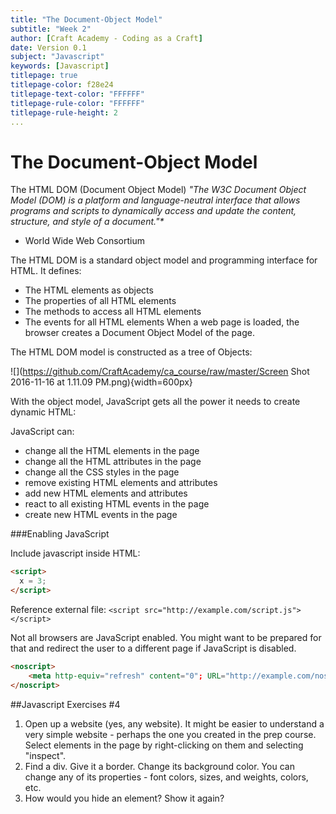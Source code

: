 ```yaml
---
title: "The Document-Object Model"
subtitle: "Week 2"
author: [Craft Academy - Coding as a Craft]
date: Version 0.1
subject: "Javascript"
keywords: [Javascript]
titlepage: true
titlepage-color: f28e24
titlepage-text-color: "FFFFFF"
titlepage-rule-color: "FFFFFF"
titlepage-rule-height: 2
... 
```


# The Document-Object Model

The HTML DOM (Document Object Model)
_*"The W3C* Document Object Model (DOM) is a platform and language-neutral interface that allows programs and scripts to dynamically access and update the content, structure, and style of a document."*_

* World Wide Web Consortium

The HTML DOM is a standard object model and programming interface for HTML. It defines:

- The HTML elements as objects
- The properties of all HTML elements
- The methods to access all HTML elements
- The events for all HTML elements
When a web page is loaded, the browser creates a Document Object Model of the page.

The HTML DOM model is constructed as a tree of Objects:


![](https://github.com/CraftAcademy/ca_course/raw/master/Screen Shot 2016-11-16 at 1.11.09 PM.png){width=600px}




With the object model, JavaScript gets all the power it needs to create dynamic HTML:

JavaScript can:

- change all the HTML elements in the page
- change all the HTML attributes in the page
- change all the CSS styles in the page
- remove existing HTML elements and attributes
- add new HTML elements and attributes
- react to all existing HTML events in the page
- create new HTML events in the page

###Enabling JavaScript

Include javascript inside HTML:

```html
<script>
  x = 3;
</script>
```

Reference external file:
`<script src="http://example.com/script.js"></script>`

Not all browsers are JavaScript enabled. You might want to be prepared for that and redirect the user to a different page if JavaScript is disabled.

```html
<noscript>
    <meta http-equiv="refresh" content="0"; URL="http://example.com/noscript.html"/>
</noscript>
```

##Javascript Exercises #4
1. Open up a website (yes, any website). It might be easier to understand a very simple website - perhaps the one you created in the prep course. Select elements in the page by right-clicking on them and selecting "inspect".
2. Find a div. Give it a border. Change its background color. You can change any of its properties - font colors, sizes, and weights, colors, etc.
3. How would you hide an element? Show it again?